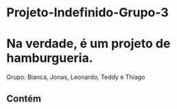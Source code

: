 # Projeto-Indefinido-Grupo-3

# Na verdade, é um projeto de hamburgueria.

Grupo: Bianca, Jonas, Leonardo, Teddy e Thiago

## Contém
